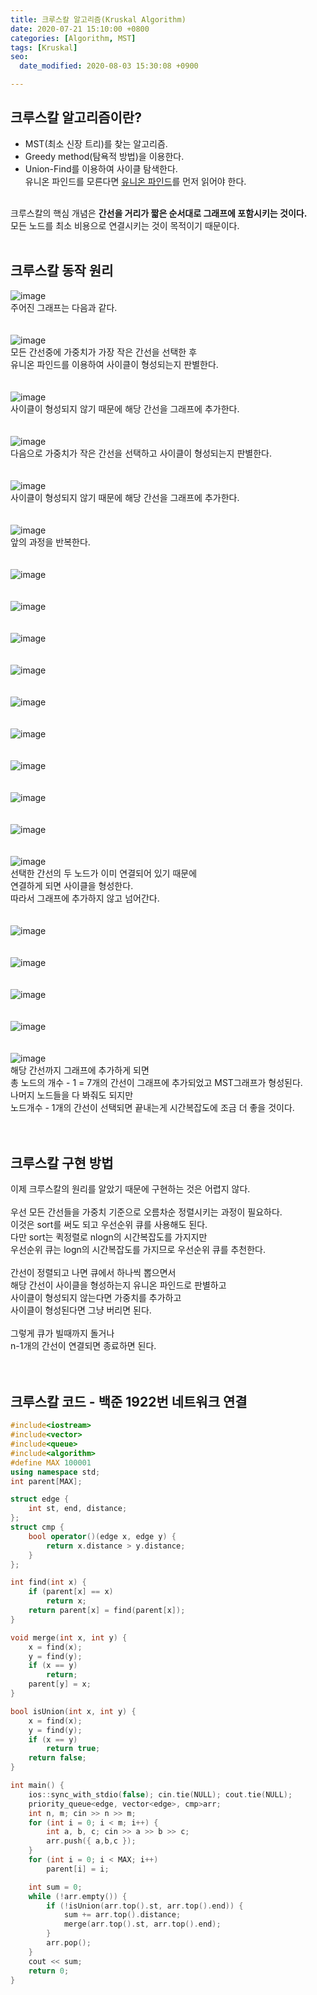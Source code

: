 ```yaml
---
title: 크루스칼 알고리즘(Kruskal Algorithm)
date: 2020-07-21 15:10:00 +0800
categories: [Algorithm, MST]
tags: [Kruskal]
seo:
  date_modified: 2020-08-03 15:30:08 +0900

---
```


## 크루스칼 알고리즘이란?  
- MST(최소 신장 트리)를 찾는 알고리즘.  
- Greedy method(탐욕적 방법)을 이용한다.
- Union-Find를 이용하여 사이클 탐색한다.  
  유니온 파인드를 모른다면 [유니온 파인드](https://ip99202.github.io/posts/%EC%9C%A0%EB%8B%88%EC%98%A8-%ED%8C%8C%EC%9D%B8%EB%93%9C(Union-Find))를 먼저 읽어야 한다. 

<br>
크루스칼의 핵심 개념은 <b>간선을 거리가 짧은 순서대로 그래프에 포함시키는 것이다.</b><br>  
모든 노드를 최소 비용으로 연결시키는 것이 목적이기 때문이다.  
<br><br>

## 크루스칼 동작 원리  
![image](/assets/img/postImg/kruskal/kruskal01.PNG)  
주어진 그래프는 다음과 같다.  
<br><br>
![image](/assets/img/postImg/kruskal/kruskal02.PNG)  
모든 간선중에 가중치가 가장 작은 간선을 선택한 후  
유니온 파인드를 이용하여 사이클이 형성되는지 판별한다.  
<br><br>
![image](/assets/img/postImg/kruskal/kruskal03.PNG)  
사이클이 형성되지 않기 때문에 해당 간선을 그래프에 추가한다.  
<br><br>
![image](/assets/img/postImg/kruskal/kruskal04.PNG)  
다음으로 가중치가 작은 간선을 선택하고 사이클이 형성되는지 판별한다.  
<br><br>
![image](/assets/img/postImg/kruskal/kruskal05.PNG)  
사이클이 형성되지 않기 때문에 해당 간선을 그래프에 추가한다.  
<br><br>
![image](/assets/img/postImg/kruskal/kruskal06.PNG)  
앞의 과정을 반복한다.  
<br><br>
![image](/assets/img/postImg/kruskal/kruskal07.PNG)  
<br><br>
![image](/assets/img/postImg/kruskal/kruskal08.PNG)  
<br><br>
![image](/assets/img/postImg/kruskal/kruskal09.PNG)  
<br><br>
![image](/assets/img/postImg/kruskal/kruskal10.PNG)  
<br><br>
![image](/assets/img/postImg/kruskal/kruskal11.PNG)  
<br><br>
![image](/assets/img/postImg/kruskal/kruskal12.PNG)  
<br><br>
![image](/assets/img/postImg/kruskal/kruskal13.PNG)  
<br><br>
![image](/assets/img/postImg/kruskal/kruskal14.PNG)  
<br><br>
![image](/assets/img/postImg/kruskal/kruskal15.PNG)  
<br><br>
![image](/assets/img/postImg/kruskal/kruskal16.PNG)  
선택한 간선의 두 노드가 이미 연결되어 있기 때문에  
연결하게 되면 사이클을 형성한다.  
따라서 그래프에 추가하지 않고 넘어간다.  
<br><br>
![image](/assets/img/postImg/kruskal/kruskal17.PNG)  
<br><br>
![image](/assets/img/postImg/kruskal/kruskal18.PNG)  
<br><br>
![image](/assets/img/postImg/kruskal/kruskal19.PNG)  
<br><br>
![image](/assets/img/postImg/kruskal/kruskal20.PNG)  
<br><br>
![image](/assets/img/postImg/kruskal/kruskal21.PNG)  
해당 간선까지 그래프에 추가하게 되면  
총 노드의 개수 - 1 = 7개의 간선이 그래프에 추가되었고 MST그래프가 형성된다.  
나머지 노드들을 다 봐줘도 되지만  
노드개수 - 1개의 간선이 선택되면 끝내는게 시간복잡도에 조금 더 좋을 것이다.  
<br><br>


## 크루스칼 구현 방법  
이제 크루스칼의 원리를 알았기 때문에 구현하는 것은 어렵지 않다.  
<br>
우선 모든 간선들을 가중치 기준으로 오름차순 정렬시키는 과정이 필요하다.  
이것은 sort를 써도 되고 우선순위 큐를 사용해도 된다.  
다만 sort는 퀵정렬로 nlogn의 시간복잡도를 가지지만  
우선순위 큐는 logn의 시간복잡도를 가지므로 우선순위 큐를 추천한다.  
<br>
간선이 정렬되고 나면 큐에서 하나씩 뽑으면서  
해당 간선이 사이클을 형성하는지 유니온 파인드로 판별하고  
사이클이 형성되지 않는다면 가중치를 추가하고  
사이클이 형성된다면 그냥 버리면 된다.  
<br>
그렇게 큐가 빌때까지 돌거나  
n-1개의 간선이 연결되면 종료하면 된다.  
<br><br>

## 크루스칼 코드 - 백준 1922번 네트워크 연결
```c++
#include<iostream>
#include<vector>
#include<queue>
#include<algorithm>
#define MAX 100001
using namespace std;
int parent[MAX];

struct edge {
	int st, end, distance;
};
struct cmp {
	bool operator()(edge x, edge y) {
		return x.distance > y.distance;
	}
};

int find(int x) {
	if (parent[x] == x)
		return x;
	return parent[x] = find(parent[x]);
}

void merge(int x, int y) {
	x = find(x);
	y = find(y);
	if (x == y)
		return;
	parent[y] = x;
}

bool isUnion(int x, int y) {
	x = find(x);
	y = find(y);
	if (x == y)
		return true;
	return false;
}

int main() {
	ios::sync_with_stdio(false); cin.tie(NULL); cout.tie(NULL);
	priority_queue<edge, vector<edge>, cmp>arr;
	int n, m; cin >> n >> m;
	for (int i = 0; i < m; i++) {
		int a, b, c; cin >> a >> b >> c;
		arr.push({ a,b,c });
	}
	for (int i = 0; i < MAX; i++)
		parent[i] = i;

	int sum = 0;
	while (!arr.empty()) {
		if (!isUnion(arr.top().st, arr.top().end)) {
			sum += arr.top().distance;
			merge(arr.top().st, arr.top().end);
		}
		arr.pop();
	}
	cout << sum;
	return 0;
}
```